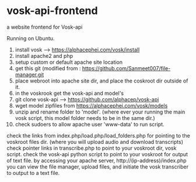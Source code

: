 # vosk-api-frontend
a website frontend for Vosk-api

Running on Ubuntu.

1) install vosk --> https://alphacephei.com/vosk/install
2) install apache2 and php
3) setup custom or default apache site location
4) get this git   (modified from : https://github.com/Sanmeet007/file-manager.git
5) place webroot into apache site dir, and place the coskroot dir outside of it.
6) in the voskrook get the vosk-api and model's
7) git clone vosk-api --> https://github.com/alphacep/vosk-api
8) wget model zipfiles from https://alphacephei.com/vosk/models
9) unzip and rename folder to 'model'. (where ever your running the main vosk script, this model folder needs to be in the same dir.)
10) check sudoers to allow apache user 'www-data' to run script.

check the links from index.php/load.php/load_folders.php for pointing to the voskroot files dir. (where you will upload audio and download transcripts)
check pointer links in transcribe.php to point to your voskroot dir, vosk script.
check the vosk-api python script to point to your voskroot for output of text file.
by accessing your apache server, http://(ip-address)/index.php you can view the file manager, upload files, and initiate the vosk transcriber to output to a text file.
